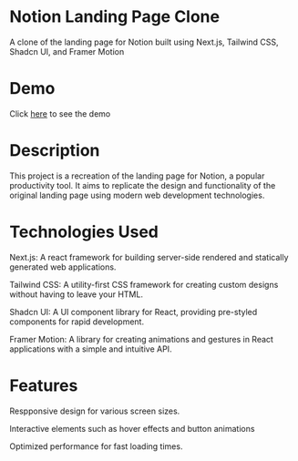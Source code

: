<h1>Notion Landing Page Clone</h1>

<p>A clone of the landing page for Notion built using Next.js, Tailwind CSS, Shadcn UI, and Framer Motion</p>

<h1>Demo</h1>

Click [here](https://notion-clone-ashen-one.vercel.app) to see the demo

<h1>Description</h1>
<p>
    This project is a recreation of the landing page for Notion, a popular productivity tool. It aims to replicate the design and functionality of the original 
    landing page using modern web development technologies.
</p>

<h1>Technologies Used</h1>
<p>Next.js: A react framework for building server-side rendered and statically generated web applications.</p>
<p>Tailwind CSS: A utility-first CSS framework for creating custom designs without having to leave your HTML.</p>
<p>Shadcn UI: A UI component library for React, providing pre-styled components for rapid development.</p>
<p>Framer Motion: A library for creating animations and gestures in React applications with a simple and intuitive API.</p>

<h1>Features</h1>
<p>Respponsive design for various screen sizes.</p>
<p>Interactive elements such as hover effects and button animations</p>
<p>Optimized performance for fast loading times.</p>
